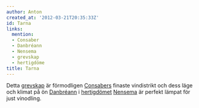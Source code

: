 ```yaml
---
author: Anton
created_at: '2012-03-21T20:35:33Z'
id: Tarna
links:
  mention:
  - Consaber
  - Danbréann
  - Nensema
  - grevskap
  - hertigdöme
title: Tarna
---
```


Detta [grevskap] är förmodligen [Consabers] finaste vindistrikt och dess läge och klimat på ön
[Danbréann] i [hertigdömet][] [Nensema] är perfekt lämpat för just vinodling.

  [grevskap]: grevskap
  [Consabers]: Consaber
  [Danbréann]: Danbréann
  [hertigdömet]: hertigdöme
  [Nensema]: Nensema
